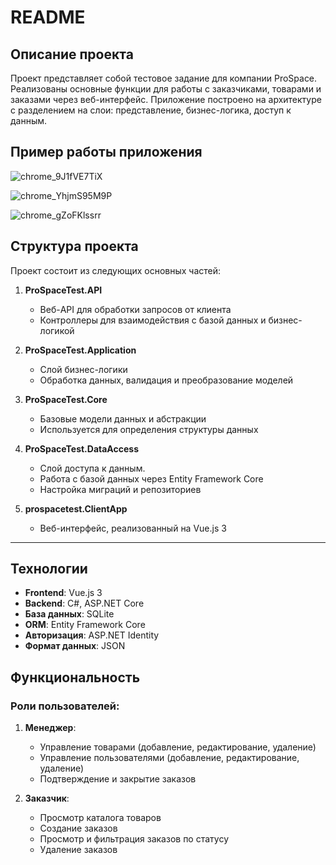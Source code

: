 # README

## Описание проекта

Проект представляет собой тестовое задание для компании ProSpace. Реализованы основные функции для работы с заказчиками, товарами и заказами через веб-интерфейс. Приложение построено на архитектуре с разделением на слои: представление, бизнес-логика, доступ к данным.

## Пример работы приложения
![chrome_9J1fVE7TiX](https://github.com/user-attachments/assets/eeec4706-f760-4089-90e9-6fab5bfe7d0b)

![chrome_YhjmS95M9P](https://github.com/user-attachments/assets/1b78ea09-a815-431f-86f4-f3b59e765e04)

![chrome_gZoFKlssrr](https://github.com/user-attachments/assets/987763cc-1d67-41ea-b8cc-3c0f8456a2db)


## Структура проекта

Проект состоит из следующих основных частей:

1. **ProSpaceTest.API**  
   - Веб-API для обработки запросов от клиента
   - Контроллеры для взаимодействия с базой данных и бизнес-логикой

2. **ProSpaceTest.Application**  
   - Слой бизнес-логики
   - Обработка данных, валидация и преобразование моделей

3. **ProSpaceTest.Core**  
   - Базовые модели данных и абстракции
   - Используется для определения структуры данных

4. **ProSpaceTest.DataAccess**  
   - Слой доступа к данным.  
   - Работа с базой данных через Entity Framework Core
   - Настройка миграций и репозиториев

5. **prospacetest.ClientApp**  
   - Веб-интерфейс, реализованный на Vue.js 3

---

## Технологии

- **Frontend**: Vue.js 3
- **Backend**: C#, ASP.NET Core
- **База данных**: SQLite
- **ORM**: Entity Framework Core
- **Авторизация**: ASP.NET Identity
- **Формат данных**: JSON




## Функциональность

### Роли пользователей:
1. **Менеджер**:
   - Управление товарами (добавление, редактирование, удаление)
   - Управление пользователями (добавление, редактирование, удаление)
   - Подтверждение и закрытие заказов

2. **Заказчик**:
   - Просмотр каталога товаров
   - Создание заказов
   - Просмотр и фильтрация заказов по статусу
   - Удаление заказов
